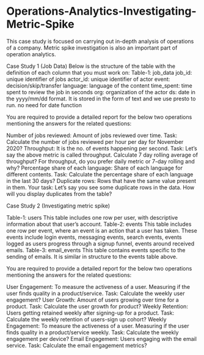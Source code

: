 # Operations-Analytics-Investigating-Metric-Spike
 This case study is focused on carrying out in-depth analysis of operations of a company. Metric spike investigation is also an important part of operation analytics.


Case Study 1 (Job Data)
Below is the structure of the table with the definition of each column that you must work on:
Table-1: job_data
job_id: unique identifier of jobs
actor_id: unique identifier of actor
event: decision/skip/transfer
language: language of the content
time_spent: time spent to review the job in seconds
org: organization of the actor
ds: date in the yyyy/mm/dd format. It is stored in the form of text and we use presto to run. no need for date function

You are required to provide a detailed report for the below two operations mentioning the answers for the related questions:

Number of jobs reviewed: Amount of jobs reviewed over time.
Task: Calculate the number of jobs reviewed per hour per day for November 2020?
Throughput: It is the no. of events happening per second.
Task: Let’s say the above metric is called throughput. Calculate 7 day rolling average of throughput? For throughput, do you prefer daily metric or 7-day rolling and why?
Percentage share of each language: Share of each language for different contents.
Task: Calculate the percentage share of each language in the last 30 days?
Duplicate rows: Rows that have the same value present in them.
Your task: Let’s say you see some duplicate rows in the data. How will you display duplicates from the table?

Case Study 2 (Investigating metric spike)

Table-1: users
This table includes one row per user, with descriptive information about that user’s account.
Table-2: events
This table includes one row per event, where an event is an action that a user has taken. These events include login events, messaging events, search events, events logged as users progress through a signup funnel, events around received emails.
Table-3: email_events
This table contains events specific to the sending of emails. It is similar in structure to the events table above.

You are required to provide a detailed report for the below two operations mentioning the answers for the related questions:

User Engagement: To measure the activeness of a user. Measuring if the user finds quality in a product/service.
Task: Calculate the weekly user engagement?
User Growth: Amount of users growing over time for a product.
Task: Calculate the user growth for product?
Weekly Retention: Users getting retained weekly after signing-up for a product.
Task: Calculate the weekly retention of users-sign up cohort?
Weekly Engagement: To measure the activeness of a user. Measuring if the user finds quality in a product/service weekly.
Task: Calculate the weekly engagement per device?
Email Engagement: Users engaging with the email service.
Task: Calculate the email engagement metrics?
